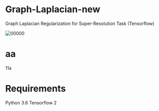 # Graph-Laplacian-new
Graph Laplacian Regularization for Super-Resolution Task (Tensorflow)

![00000](https://user-images.githubusercontent.com/56641346/108962882-bbb40b00-76bc-11eb-933a-f3dc34cf1310.png)

# aa
11a

# Requirements
Python 3.6
Tensorflow 2
